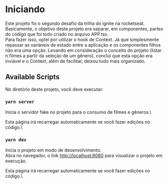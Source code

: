 # Iniciando

Este projeto foi o segundo desafio da trilha do ignite na rocketseat.
Basicamente, o objetivo deste projeto era separar, em componentes, partes do código que foi todo criado no arquivo APP.tsx.\
Para fazer isso, optei por utilizar o hook de Context. Já que simplesmente repassar as variáveis de estado entre a aplicação e os componentes filhos não era uma opção. Levando em consideração o conceito do projeto (listar n filmes a partir da seleção de um gênero), concluí que esta opção era inviável e o Context, além de facilitar, deixou tudo mais organizado.

## Available Scripts

No diretório deste projeto, você deve executar:

### `yarn server`

Inicia o servidor fake no projeto para o consumo de filmes e gêneros.\

Esta página irá recarregar automaticamente se você fazer edições no código.\

### `yarn dev`

Inicia o projeto em modo de desenvolvimento.\
Abra no navegador, o link [http://localhost:8080](http://localhost:8080) para visualizar o projeto em execução.

Esta página irá recarregar automaticamente se você fazer edições no código.\

